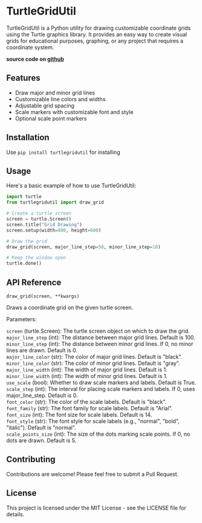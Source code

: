# TurtleGridUtil

TurtleGridUtil is a Python utility for drawing customizable coordinate grids using the Turtle graphics library. It provides an easy way to create visual grids for educational purposes, graphing, or any project that requires a coordinate system.

**source code on [github](https://github.com/Vskesha/TurtleGridUtil)**

## Features

- Draw major and minor grid lines
- Customizable line colors and widths
- Adjustable grid spacing
- Scale markers with customizable font and style
- Optional scale point markers

## Installation

Use `pip install turtlegridutil` for installing

## Usage

Here's a basic example of how to use TurtleGridUtil:

```python
import turtle
from turtlegridutil import draw_grid

# Create a turtle screen
screen = turtle.Screen()
screen.title("Grid Drawing")
screen.setup(width=800, height=600)

# Draw the grid
draw_grid(screen, major_line_step=50, minor_line_step=10)

# Keep the window open
turtle.done()
```


## API Reference
`draw_grid(screen, **kwargs)`  

Draws a coordinate grid on the given turtle screen.

Parameters:

`screen` (turtle.Screen): The turtle screen object on which to draw the grid.  
`major_line_step` (int): The distance between major grid lines. Default is 100.  
`minor_line_step` (int): The distance between minor grid lines. If 0, no minor lines are drawn. Default is 0.  
`major_line_color` (str): The color of major grid lines. Default is "black".  
`minor_line_color` (str): The color of minor grid lines. Default is "gray".  
`major_line_width` (int): The width of major grid lines. Default is 1.  
`minor_line_width` (int): The width of minor grid lines. Default is 1.  
`use_scale` (bool): Whether to draw scale markers and labels. Default is True.  
`scale_step` (int): The interval for placing scale markers and labels. If 0, uses major_line_step. Default is 0.  
`font_color` (str): The color of the scale labels. Default is "black".  
`font_family` (str): The font family for scale labels. Default is "Arial".  
`font_size` (int): The font size for scale labels. Default is 14.  
`font_style` (str): The font style for scale labels (e.g., "normal", "bold", "italic"). Default is "normal".  
`scale_points_size` (int): The size of the dots marking scale points. If 0, no dots are drawn. Default is 5.  

## Contributing
Contributions are welcome! Please feel free to submit a Pull Request.

## License
This project is licensed under the MIT License - see the LICENSE file for details.